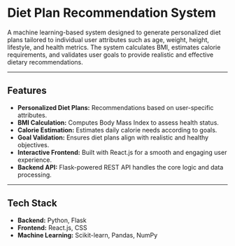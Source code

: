 # Diet Plan Recommendation System

A machine learning-based system designed to generate personalized diet plans tailored to individual user attributes such as age, weight, height, lifestyle, and health metrics. The system calculates BMI, estimates calorie requirements, and validates user goals to provide realistic and effective dietary recommendations.

---

## Features

- **Personalized Diet Plans:** Recommendations based on user-specific attributes.
- **BMI Calculation:** Computes Body Mass Index to assess health status.
- **Calorie Estimation:** Estimates daily calorie needs according to goals.
- **Goal Validation:** Ensures diet plans align with realistic and healthy objectives.
- **Interactive Frontend:** Built with React.js for a smooth and engaging user experience.
- **Backend API:** Flask-powered REST API handles the core logic and data processing.

---

## Tech Stack

- **Backend:** Python, Flask
- **Frontend:** React.js, CSS
- **Machine Learning:** Scikit-learn, Pandas, NumPy

